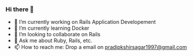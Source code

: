 ### Hi there 👋

- 🔭 I’m currently working on Rails Application Developement
- 🌱 I’m currently learning Docker
- 👯 I’m looking to collaborate on Rails
- 💬 Ask me about Ruby, Rails, etc.
- 📫 How to reach me: Drop a email on pradipkshirsagar1997@gmail.com
